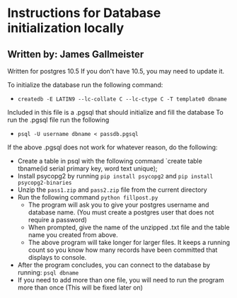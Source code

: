 # Instructions for Database initialization locally
## Written by: James Gallmeister

Written for postgres 10.5
If you don't have 10.5, you may need to update it.

To initialize the database run the following command:
* `createdb -E LATIN9 --lc-collate C --lc-ctype C -T template0 dbname`

Included in this file is a .pgsql that should initialize and fill the database
To run the .pgsql file run the following
* `psql -U username dbname < passdb.pgsql`

If the above .pgsql does not work for whatever reason, do the following:
* Create a table in psql with the following command `create table tbname(id serial primary key, word text unique);
* Install psycopg2 by running `pip install psycopg2` and `pip install psycopg2-binaries`
* Unzip the `pass1.zip` and `pass2.zip` file from the current directory
* Run the following command `python fillpost.py`
	* The program will ask you to give your postgres username and database name. (You must create a postgres user that does not require a password)
	* When prompted, give the name of the unzipped .txt file and the table name you created from above.
	* The above program will take longer for larger files. It keeps a running count so you know how many records have been committed that displays to console.
* After the program concludes, you can connect to the database by running: `psql dbname`
* If you need to add more than one file, you will need to run the program more than once (This will be fixed later on)
